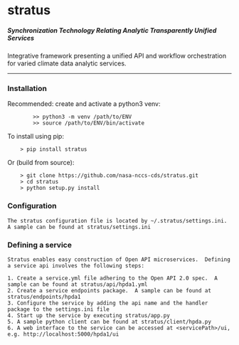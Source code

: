 # stratus
##### *Synchronization Technology Relating Analytic Transparently Unified Services*

  Integrative framework presenting a unified API and workflow orchestration for varied climate data analytic services.

___
### Installation

Recommended: create and activate a python3 venv:
```
        >> python3 -m venv /path/to/ENV
        >> source /path/to/ENV/bin/activate
```
To install using pip:
```
    > pip install stratus
```    
Or (build from source):
```
    > git clone https://github.com/nasa-nccs-cds/stratus.git
    > cd stratus
    > python setup.py install

```
       
### Configuration
    The stratus configuration file is located by ~/.stratus/settings.ini.  A sample can be found at stratus/settings.ini
### Defining a service
    Stratus enables easy construction of Open API microservices.  Defining a service api involves the following steps:
    
    1. Create a service.yml file adhering to the Open API 2.0 spec.  A sample can be found at stratus/api/hpda1.yml
    2. Create a service endpoints package.  A sample can be found at stratus/endpoints/hpda1
    3. Configure the service by adding the api name and the handler package to the settings.ini file
    4. Start up the service by executing stratus/app.py
    5. A sample python client can be found at stratus/client/hpda.py
    6. A web interface to the service can be accessed at <servicePath>/ui, e.g. http://localhost:5000/hpda1/ui
